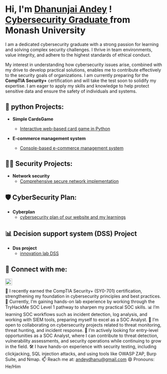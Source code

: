 
<h1> Hi, I'm <a href="https://github.com/dhanuha">Dhanunjai Andey</a> ! <br/> 
<a href="https://www.linkedin.com/in/dhanunjai-andey/">Cybersecurity Graduate </a> from Monash University </h1>

<p>
I am a dedicated cybersecurity graduate with a strong passion for learning and solving complex security challenges. I thrive in team environments, value integrity, and adhere to the highest standards of ethical conduct.
</p>

<p>
My interest in understanding how cybersecurity issues arise, combined with my drive to develop practical solutions, enables me to contribute effectively to the security goals of organizations. I am currently preparing for the <b>CompTIA Security+</b> certification and will take the test soon to solidify my expertise. I am eager to apply my skills and knowledge to help protect sensitive data and ensure the safety of individuals and systems.
</p>


<h2> 🐍 python Projects:</h2>

- <b> Simple CardsGame </b>
  - [Interactive web-based card game in Python](https://github.com/dhanuha/cardsgame)

- <b> E-commerce management system</b>
  - [Console-based e-commerce management system](https://github.com/dhanuha/E-commerce-Management-System) 

<h2> 👨‍💻 Security Projects:</h2>

  - <b> Network security </b>
    - [Comprehensive secure network implementation](https://github.com/dhanuha/secure-networking)

 <h2> 🛡️ CyberSecurity Plan:</h2>

   - <b> Cyberplan </b>
     - [cybersecurity plan of our website and my learnings](https://github.com/dhanuha/cyberplan)  
 
<h2> 📊 Decision support system (DSS) Project </h2>

  - <b> Dss project </b>
    - [innovation lab DSS](https://github.com/dhanuha/Innovation-Lab-DSS)

<h2> 🤳 Connect with me:</h2>


[<img align="left" alt="dhanunjaiandey | LinkedIn" width="22px" src="https://upload.wikimedia.org/wikipedia/commons/c/ca/LinkedIn_logo_initials.png" />][linkedin] <br>





[linkedin]: (https://www.linkedin.com/in/dhanunjai-andey/)


🔐 I recently earned the CompTIA Security+ (SY0-701) certification, strengthening my foundation in cybersecurity principles and best practices.
🧪 Currently, I’m gaining hands-on lab experience by working through the TryHackMe SOC Level 1 pathway to sharpen my practical SOC skills.
📊 I’m learning SOC workflows such as incident detection, log analysis, and working with SIEM tools, preparing myself to excel as a SOC Analyst.
🤝 I’m open to collaborating on cybersecurity projects related to threat monitoring, threat hunting, and incident response.
🚀 I’m actively looking for entry-level opportunities as a SOC Analyst, where I can contribute to threat detection, vulnerability assessments, and security operations while continuing to grow in the field.
🛠️ I have hands-on experience with security testing, including clickjacking, SQL injection attacks, and using tools like OWASP ZAP, Burp Suite, and Nmap.
📫 Reach me at: andeydhanu@gmail.com
😄 Pronouns: He/Him



